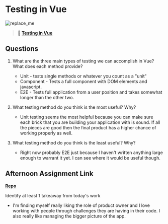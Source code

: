 # Testing in Vue

![replace_me](https://codeworks.blob.core.windows.net/public/assets/img/illustrations/placeholder.svg)

> **📖 [Testing in Vue](https://codeworksacademy.com/fs-student-guide/resources/wk8-9/04-Vue-Testing)**

## Questions

1. What are the three main types of testing we can accomplish in Vue? What does each method provide?
    - Unit - tests single methods or whatever you count as a "unit"
    - Component - Tests a full component with DOM elements and javascript.
    - E2E - Tests full application from a user position and takes somewhat longer than the other two.

2. What testing method do you think is the most useful? Why?
    - Unit testing seems the most helpful because you can make sure each brick that you are building your application with is sound. If all the pieces are good then the final product has a higher chance of working properly as well.

3. What testing method do you think is the least useful? Why?
    - Right now probably E2E just because I haven't written anything large enough to warrant it yet. I can see where it would be useful though.

## Afternoon Assignment Link

**[Repo](https://github.com/pkrueger/<ASSIGNMENT_REPO>)**

Identify at least 1 takeaway from today's work
- I'm finding myself really liking the role of product owner and I love working with people through challenges they are having in their code. I also really like managing the bigger picture of the app.
